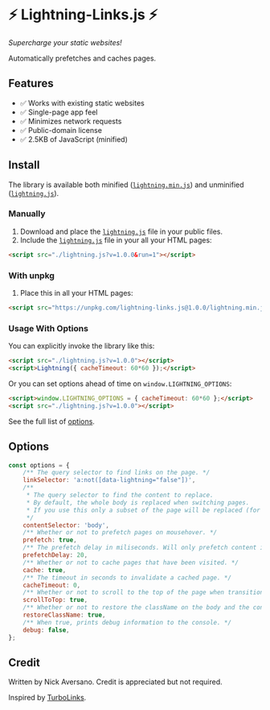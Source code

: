 # ⚡️ Lightning-Links.js ⚡️

_Supercharge your static websites!_

Automatically prefetches and caches pages.

## Features
- ✅ Works with existing static websites
- ✅ Single-page app feel
- ✅ Minimizes network requests
- ✅ Public-domain license
- ✅ 2.5KB of JavaScript (minified)

## Install

The library is available both minified ([`lightning.min.js`](./lightning.min.js)) and unminified ([`lightning.js`](./lightning.js)).

### Manually

1. Download and place the [`lightning.js`](./lightning.js) file in your public files.
2. Include the [`lightning.js`](./lightning.js) file in your all your HTML pages:

```html
<script src="./lightning.js?v=1.0.0&run=1"></script>
```

### With unpkg

1. Place this in all your HTML pages:

```html
<script src="https://unpkg.com/lightning-links.js@1.0.0/lightning.min.js?run=1"></script>
```

### Usage With Options

You can explicitly invoke the library like this:

```html
<script src="./lightning.js?v=1.0.0"></script>
<script>Lightning({ cacheTimeout: 60*60 });</script>
```

Or you can set options ahead of time on `window.LIGHTNING_OPTIONS`:

```html
<script>window.LIGHTNING_OPTIONS = { cacheTimeout: 60*60 };</script>
<script src="./lightning.js?v=1.0.0"></script>
```

See the full list of [options](#options).

## Options

```js
const options = {
    /** The query selector to find links on the page. */
    linkSelector: 'a:not([data-lightning="false"])',
    /**
     * The query selector to find the content to replace.
     * By default, the whole body is replaced when switching pages.
     * If you use this only a subset of the page will be replaced (for example, for animations).
     */ 
    contentSelector: 'body',
    /** Whether or not to prefetch pages on mousehover. */
    prefetch: true,
    /** The prefetch delay in miliseconds. Will only prefetch content if the mouse is over a link for at least this much time. */
    prefetchDelay: 20,
    /** Whether or not to cache pages that have been visited. */
    cache: true,
    /** The timeout in seconds to invalidate a cached page. */
    cacheTimeout: 0,
    /** Whether or not to scroll to the top of the page when transitioning between pages. */
    scrollToTop: true,
    /** Whether or not to restore the className on the body and the content when switching pages. */
    restoreClassName: true,
    /** When true, prints debug information to the console. */
    debug: false,
};
```

## Credit

Written by Nick Aversano. Credit is appreciated but not required.

Inspired by [TurboLinks](https://github.com/turbolinks/turbolinks).

